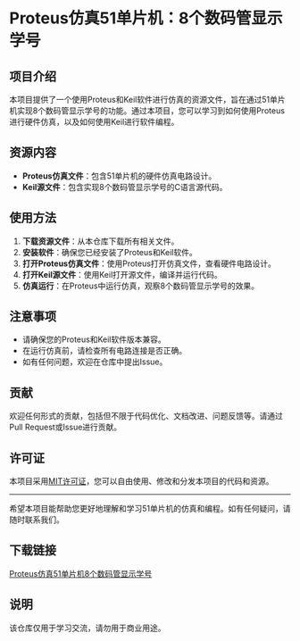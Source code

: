 # Proteus仿真51单片机：8个数码管显示学号

## 项目介绍

本项目提供了一个使用Proteus和Keil软件进行仿真的资源文件，旨在通过51单片机实现8个数码管显示学号的功能。通过本项目，您可以学习到如何使用Proteus进行硬件仿真，以及如何使用Keil进行软件编程。

## 资源内容

- **Proteus仿真文件**：包含51单片机的硬件仿真电路设计。
- **Keil源文件**：包含实现8个数码管显示学号的C语言源代码。

## 使用方法

1. **下载资源文件**：从本仓库下载所有相关文件。
2. **安装软件**：确保您已经安装了Proteus和Keil软件。
3. **打开Proteus仿真文件**：使用Proteus打开仿真文件，查看硬件电路设计。
4. **打开Keil源文件**：使用Keil打开源文件，编译并运行代码。
5. **仿真运行**：在Proteus中运行仿真，观察8个数码管显示学号的效果。

## 注意事项

- 请确保您的Proteus和Keil软件版本兼容。
- 在运行仿真前，请检查所有电路连接是否正确。
- 如有任何问题，欢迎在仓库中提出Issue。

## 贡献

欢迎任何形式的贡献，包括但不限于代码优化、文档改进、问题反馈等。请通过Pull Request或Issue进行贡献。

## 许可证

本项目采用[MIT许可证](LICENSE)，您可以自由使用、修改和分发本项目的代码和资源。

---

希望本项目能帮助您更好地理解和学习51单片机的仿真和编程。如有任何疑问，请随时联系我们。

## 下载链接
[Proteus仿真51单片机8个数码管显示学号](https://pan.quark.cn/s/c12d95f82852)

## 说明

该仓库仅用于学习交流，请勿用于商业用途。
